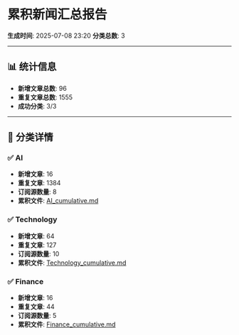 # 累积新闻汇总报告

**生成时间**: 2025-07-08 23:20
**分类总数**: 3

---

## 📊 统计信息

- **新增文章总数**: 96
- **重复文章总数**: 1555
- **成功分类**: 3/3

---

## 📂 分类详情

### ✅ AI
- **新增文章**: 16
- **重复文章**: 1384
- **订阅源数量**: 8
- **累积文件**: [AI_cumulative.md](./AI_cumulative.md)

### ✅ Technology
- **新增文章**: 64
- **重复文章**: 127
- **订阅源数量**: 10
- **累积文件**: [Technology_cumulative.md](./Technology_cumulative.md)

### ✅ Finance
- **新增文章**: 16
- **重复文章**: 44
- **订阅源数量**: 5
- **累积文件**: [Finance_cumulative.md](./Finance_cumulative.md)
